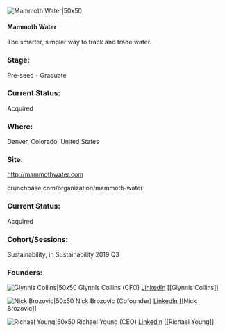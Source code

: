 

![Mammoth Water|50x50](https://apimg.techstars.com/connect/images/image_files/5db8b1f6a36c11508d000001/original/mammoth-water.png)

#### Mammoth Water
The smarter, simpler way to track and trade water.

### Stage: 
Pre-seed - Graduate 

### Current Status: 
Acquired

### Where:
Denver, Colorado, United States

### Site:
http://mammothwater.com



crunchbase.com/organization/mammoth-water

### Current Status: 
Acquired

### Cohort/Sessions: 
Sustainability, in Sustainability 2019 Q3

### Founders: 

![Glynnis Collins|50x50]() Glynnis Collins (CFO) [LinkedIn](https://) [[Glynnis Collins]]

![Nick Brozovic|50x50](https://apimg.techstars.com/connect/images/image_files/5d65b55c34a60d0bb1000038/original/Nick_Brozovic.JPG) Nick Brozovic (Cofounder) [LinkedIn](https://linkedin.com/in/nicholas-brozovic-a2344664) [[Nick Brozovic]]

![Richael Young|50x50](http://s3.amazonaws.com/ts-accel-connect-uploads/images/image_files/5d2e4e99a36c117dd80001a7/original/richael-young.jpg) Richael Young (CEO) [LinkedIn](https://linkedin.com/in/richael) [[Richael Young]]


